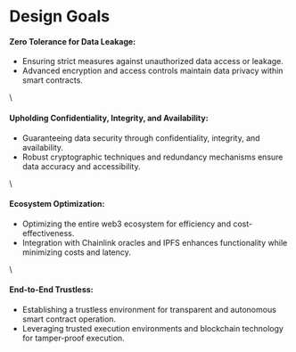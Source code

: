 # Design Goals

#### Zero Tolerance for Data Leakage:

* Ensuring strict measures against unauthorized data access or leakage.
* Advanced encryption and access controls maintain data privacy within smart contracts.

\


#### Upholding Confidentiality, Integrity, and Availability:

* Guaranteeing data security through confidentiality, integrity, and availability.
* Robust cryptographic techniques and redundancy mechanisms ensure data accuracy and accessibility.

\


#### Ecosystem Optimization:

* Optimizing the entire web3 ecosystem for efficiency and cost-effectiveness.
* Integration with Chainlink oracles and IPFS enhances functionality while minimizing costs and latency.

\


#### End-to-End Trustless:

* Establishing a trustless environment for transparent and autonomous smart contract operation.
* Leveraging trusted execution environments and blockchain technology for tamper-proof execution.
